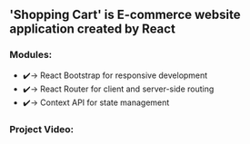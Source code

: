 ## 'Shopping Cart' is E-commerce website application created by React
### Modules:
<ul>
    <li>
        ✔️-> React Bootstrap for responsive development
    </li>
    <li>
        ✔️-> React Router for client and server-side routing
    </li>
    <li>
        ✔️-> Context API for state management
    </li>
</ul>

### Project Video:

